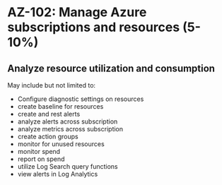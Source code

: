 # AZ-102: Manage Azure subscriptions and resources (5-10%)
## Analyze resource utilization and consumption
May include but not limited to:
* Configure diagnostic settings on resources
* create baseline for resources
* create and rest alerts
* analyze alerts across subscription
* analyze metrics across subscription
* create action groups
* monitor for unused resources
* monitor spend
* report on spend
* utilize Log Search query functions
* view alerts in Log Analytics
